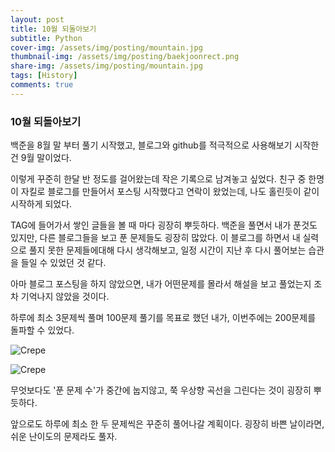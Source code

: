```yaml
---
layout: post
title: 10월 되돌아보기
subtitle: Python
cover-img: /assets/img/posting/mountain.jpg
thumbnail-img: /assets/img/posting/baekjoonrect.png
share-img: /assets/img/posting/mountain.jpg
tags: [History]
comments: true
---
```


### 10월 되돌아보기

백준을 8월 말 부터 풀기 시작했고, 블로그와 github를 적극적으로 사용해보기 시작한건 9월 말이었다.

이렇게 꾸준히 한달 반 정도를 걸어왔는데 작은 기록으로 남겨놓고 싶었다.
친구 중 한명이 자킬로 블로그를 만들어서 포스팅 시작했다고 연락이 왔었는데, 나도 홀린듯이 같이 시작하게 되었다.

TAG에 들어가서 쌓인 글들을 볼 때 마다 굉장히 뿌듯하다. 백준을 풀면서 내가 푼것도 있지만, 다른 블로그들을 보고 푼 문제들도 굉장히 많았다. 이 블로그를 하면서 내 실력으로 풀지 못한 문제들에대해 다시 생각해보고, 일정 시간이 지난 후 다시 풀어보는 습관을 들일 수 있었던 것 같다.

아마 블로그 포스팅을 하지 않았으면, 내가 어떤문제를 몰라서 해설을 보고 풀었는지 조차 기억나지 않았을 것이다.

하루에 최소 3문제씩 풀며 100문제 풀기를 목표로 했던 내가, 이번주에는 200문제를 돌파할 수 있었다.

![Crepe](https://i.imgur.com/wezdNCH.jpg)

![Crepe](https://i.imgur.com/LepLLFL.jpg)

무엇보다도 '푼 문제 수'가 중간에 눕지않고, 쭉 우상향 곡선을 그린다는 것이 굉장히 뿌듯하다.

앞으로도 하루에 최소 한 두 문제씩은 꾸준히 풀어나갈 계획이다.
굉장히 바쁜 날이라면, 쉬운 난이도의 문제라도 풀자.

<br>
